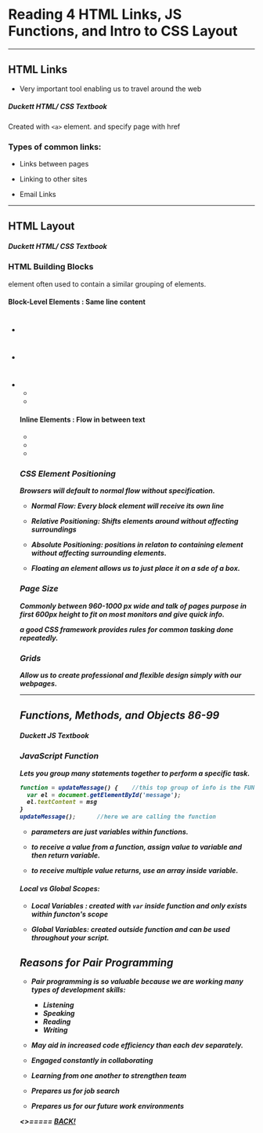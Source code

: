 # Reading 4  HTML Links, JS Functions, and Intro to CSS Layout

---

## HTML Links

* Very important tool enabling us to travel around the web

##### Duckett HTML/ CSS Textbook

Created with `<a>` element. and specify page with href

### Types of common links:

* Links between pages

* Linking to other sites

* Email Links

---

## HTML Layout

##### Duckett HTML/ CSS Textbook

### HTML Building Blocks

<div> element often used to contain a similar grouping of elements.

#### Block-Level Elements : Same line content

* <h1>

* <p>

* <ul>

* <li>

#### Inline Elements : Flow in between text

* <img>

* <b>

* <i>

### CSS Element Positioning

Browsers will default to normal flow without specification.

* Normal Flow: Every block element will receive its own line

* Relative Positioning: Shifts elements around without affecting surroundings

* Absolute Positioning: positions in relaton to containing element without affecting surrounding elements.

* Floating an element allows us to just place it on a sde of a box.

### Page Size

Commonly between 960-1000 px wide and talk of pages purpose in first 600px height to fit on most monitors and give quick info.

a good CSS framework provides rules for common tasking done repeatedly.

### Grids

Allow us to create professional and flexible design simply with our webpages.

---

## Functions, Methods, and Objects 86-99

##### Duckett JS Textbook

### JavaScript Function

Lets you group many statements together to perform a specific task.

```JavaScript
function = updateMessage() {    //this top group of info is the FUNCTION DECLARATON
  var el = document.getElementById('message');
  el.textContent = msg
}
updateMessage();      //here we are calling the function
```

* parameters are just variables within functions.

* to receive a value from a function, assign value to variable and then return variable.

* to receive multiple value returns, use an array inside variable.

#### Local vs Global Scopes:

* Local Variables : created with `var` inside function and only exists within functon's scope

* Global Variables: created outside function and can be used throughout your script.

## Reasons for Pair Programming

* Pair programming is so valuable because we are working many types of development skills:

  * Listening
  * Speaking
  * Reading
  * Writing

* May aid in increased code efficiency than each dev separately.
* Engaged constantly in collaborating
* Learning from one another to strengthen team
* Prepares us for job search
* Prepares us for our future work environments

<>===== [BACK!](README.md)